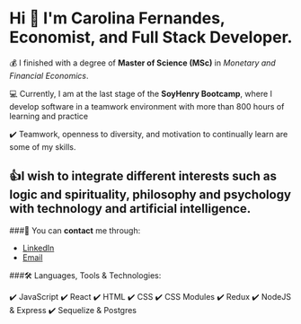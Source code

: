 # Hi 👋 I'm Carolina Fernandes, Economist, and Full Stack Developer. 

💰 I finished with a degree of **Master of Science (MSc)** in _Monetary and Financial Economics_.

💻 Currently, I am at the last stage of the **SoyHenry Bootcamp**, where I develop software in a teamwork environment with more than 800 hours of learning and practice

✔️ Teamwork, openness to diversity, and motivation to continually learn are some of my skills. 

## 👍I wish to integrate different interests such as logic and spirituality, philosophy and psychology with technology and artificial intelligence.


###💬 You can **contact** me through:
- [LinkedIn](linkedin.com/in/ana-carolina-fernandes-economist-developer)
- [Email](fernandes.carolina.ana@gmail.com)



###🛠 Languages, Tools & Technologies:

✔️ JavaScript
✔️ React
✔️ HTML
✔️ CSS
✔️ CSS Modules
✔️ Redux
✔️ NodeJS & Express
✔️ Sequelize & Postgres

<!--
**ACarolinaF/ACarolinaF** is a ✨ _special_ ✨ repository because its `README.md` (this file) appears on your GitHub profile.

Here are some ideas to get you started:

- 🔭 I’m currently working on ...
- 🌱 I’m currently learning ...
- 👯 I’m looking to collaborate on ...
- 🤔 I’m looking for help with ...
- 💬 Ask me about ...
- 📫 How to reach me: ...
- 😄 Pronouns: ...
- ⚡ Fun fact: ...
-->

